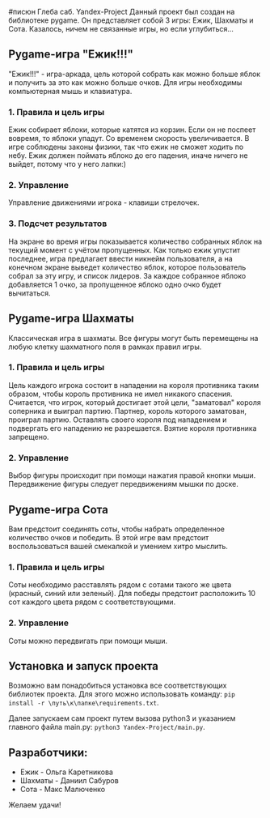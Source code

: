 #писюн Глеба саб. Yandex-Project
Данный проект был создан на библиотеке pygame.
Он представляет собой 3 игры: Ежик, Шахматы и Сота.
Казалось, ничем не связанные игры, но если углубиться...

## Pygame-игра "Ежик!!!"
"Ежик!!!" - игра-аркада, цель которой собрать как можно больше яблок и получить за это 
как можно больше очков.
Для игры необходимы компьютерная мышь и клавиатура.

### 1. Правила и цель игры
Ежик собирает яблоки, которые катятся из корзин. 
Если он не поспеет вовремя, то яблоки упадут. 
Со временем скорость увеличивается. 
В игре соблюдены законы физики, так что ежик не сможет ходить по небу. 
Ежик должен поймать яблоко до его падения, иначе ничего не выйдет, потому что у него лапки:)

### 2. Управление
Управление движениями игрока - клавиши стрелочек.

### 3. Подсчет результатов
На экране во время игры показывается количество собранных яблок на текущий момент с учётом пропущенных. 
Как только ежик упустит последнее, игра предлагает ввести никнейм пользователя, а на конечном экране 
выведет количество яблок, которое пользователь собрал за эту игру, и список лидеров.
За каждое собранное яблоко добавляется 1 очко, за пропущенное яблоко одно очко будет вычитаться.


## Pygame-игра Шахматы
Классическая игра в шахматы.
Все фигуры могут быть перемещены на любую клетку шахматного поля в рамках правил игры.

### 1. Правила и цель игры
Цель каждого игрока состоит в нападении на короля противника таким образом, чтобы король противника не имел никакого спасения. 
Считается, что игрок, который достигает этой цели, "заматовал" короля соперника и выиграл партию. 
Партнер, король которого заматован, проиграл партию. 
Оставлять своего короля под нападением и подвергать его нападению не разрешается. 
Взятие короля противника запрещено.

### 2. Управление
Выбор фигуры происходит при помощи нажатия правой кнопки мыши.
Передвижение фигуры следует передвижениям мышки по доске.

## Pygame-игра Сота
Вам предстоит соединять соты, чтобы набрать определенное количество очков и победить.
В этой игре вам предстоит воспользоваться вашей смекалкой и умением хитро мыслить.

### 1. Правила и цель игры
Соты необходимо расставлять рядом с сотами такого же цвета (красный, синий или зеленый).
Для победы предстоит расположить 10 сот каждого цвета рядом с соответствующими.

### 2. Управление
Соты можно передвигать при помощи мыши.

## Установка и запуск проекта
Возможно вам понадобиться установка все соответствующих библиотек проекта.
Для этого можно использовать команду:
    `pip install -r \путь\к\папке\requirements.txt`.

Далее запускаем сам проект путем вызова python3 и указанием главного файла main.py:
`python3 Yandex-Project/main.py`.

## Разработчики:

* Ежик - Ольга Каретникова
* Шахматы - Даниил Сабуров
* Сота - Макс Малюченко 

Желаем удачи!
